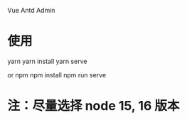 Vue Antd Admin
# 使用
yarn
yarn install
yarn serve

or npm
npm install
npm run serve

# 注：尽量选择 node 15, 16 版本